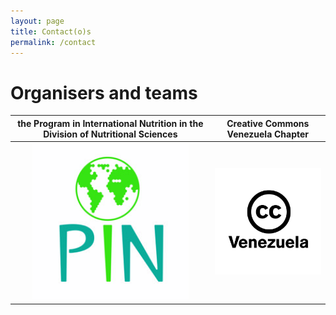 ```yaml
---
layout: page
title: Contact(o)s
permalink: /contact
---
```


# Organisers and teams

| **the Program in International Nutrition in the Division of Nutritional Sciences** | **Creative Commons Venezuela Chapter** |
|    :---:      |           :---:           |
| <img src="assets/img/pin-logo.jpeg" style="width:250px;"> | <img src="assets/img/cc-ve-logo.jpeg" style="width:250px;"> |
